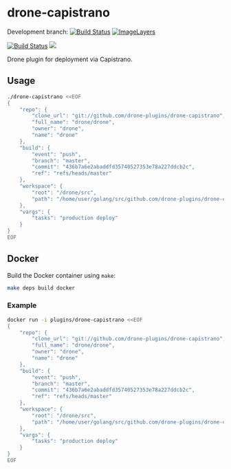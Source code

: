 # drone-capistrano

Development branch: 
[![Build Status](https://travis-ci.org/glaszig/drone-capistrano.svg?branch=dev)](https://travis-ci.org/glaszig/drone-capistrano)
[![ImageLayers](https://badge.imagelayers.io/glaszig/drone-capistrano:latest.svg)](https://imagelayers.io/?images=glaszig/drone-capistrano:latest 'Get your own badge on imagelayers.io')

[![Build Status](http://beta.drone.io/api/badges/drone-plugins/drone-capistrano/status.svg)](http://beta.drone.io/drone-plugins/drone-capistrano)
[![](https://badge.imagelayers.io/plugins/drone-capistrano:latest.svg)](https://imagelayers.io/?images=plugins/drone-capistrano:latest 'Get your own badge on imagelayers.io')

Drone plugin for deployment via Capistrano.

## Usage

```sh
./drone-capistrano <<EOF
{
    "repo": {
        "clone_url": "git://github.com/drone-plugins/drone-capistrano",
        "full_name": "drone/drone",
        "owner": "drone",
        "name": "drone"
    },
    "build": {
        "event": "push",
        "branch": "master",
        "commit": "436b7a6e2abaddfd35740527353e78a227ddcb2c",
        "ref": "refs/heads/master"
    },
    "workspace": {
        "root": "/drone/src",
        "path": "/home/user/golang/src/github.com/drone-plugins/drone-capistrano"
    },
    "vargs": {
        "tasks": "production deploy"
    }
}
EOF
```

## Docker

Build the Docker container using `make`:

```sh
make deps build docker
```

### Example

```sh
docker run -i plugins/drone-capistrano <<EOF
{
    "repo": {
        "clone_url": "git://github.com/drone-plugins/drone-capistrano",
        "full_name": "drone/drone",
        "owner": "drone",
        "name": "drone"
    },
    "build": {
        "event": "push",
        "branch": "master",
        "commit": "436b7a6e2abaddfd35740527353e78a227ddcb2c",
        "ref": "refs/heads/master"
    },
    "workspace": {
        "root": "/drone/src",
        "path": "/home/user/golang/src/github.com/drone-plugins/drone-capistrano"
    },
    "vargs": {
        "tasks": "production deploy"
    }
}
EOF
```
